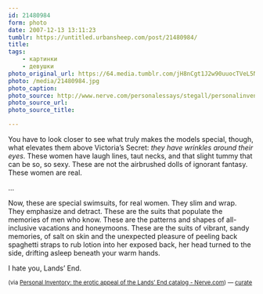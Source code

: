 ```yaml
---
id: 21480984
form: photo
date: 2007-12-13 13:11:23
tumblr: https://untitled.urbansheep.com/post/21480984/
title:
tags:
    - картинки
    - девушки
photo_original_url: https://64.media.tumblr.com/jH8nCgt1J2w90uuocTVeL5N8_500.jpg
photo: /media/21480984.jpg
photo_caption: 
photo_source: http://www.nerve.com/personalessays/stegall/personalinventory/
photo_source_url:
photo_source_title:

---
```


<p>You have to look closer to see what truly makes the models special, though, what elevates them above Victoria’s Secret: <em>they have wrinkles around their eyes</em>. These women have laugh lines, taut necks, and that slight tummy that can be so, so sexy. These are not the airbrushed dolls of ignorant fantasy. These women are real.</p>

<p>…</p>

<p>Now, these are special swimsuits, for real women. They slim and wrap. They emphasize and detract. These are the suits that populate the memories of men who know. These are the patterns and shapes of all-inclusive vacations and honeymoons. These are the suits of vibrant, sandy memories, of salt on skin and the unexpected pleasure of peeling back spaghetti straps to rub lotion into her exposed back, her head turned to the side, drifting asleep beneath your warm hands.</p>

<p>I hate you, Lands’ End.</p>

<p><small>(via <a href="http://www.nerve.com/personalessays/stegall/personalinventory/">Personal Inventory: the erotic appeal of the Lands’ End catalog - Nerve.com</a>) — <a href="http://curate.tumblr.com/">curate</a></small></p>
